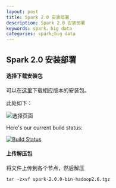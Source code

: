 ```yaml
---
layout: post
title: Spark 2.0 安装部署
description: Spark 2.0 安装部署
keywords: spark，big data
categories: spark;big data
---
```


## Spark 2.0 安装部署

#### **选择下载安装包**
	
可以在[这里](http://spark.apache.org/downloads.html)下载相应版本的安装包。

此处如下：

![](/pictures/spark-install-intro/spark_download.png "选择页面")


Here's our current build status:

 [![Build Status](https://api.travis-ci.org/github/linguist.svg?java=scala)](https://travis-ci.org/github/linguist)


#### **上传解压包**
	
将文件上传到各个节点，然后解压

` tar -zxvf spark-2.0.0-bin-hadoop2.6.tgz `
